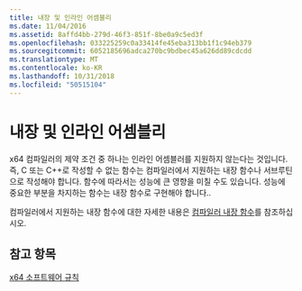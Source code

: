 ```yaml
---
title: 내장 및 인라인 어셈블리
ms.date: 11/04/2016
ms.assetid: 8affd4bb-279d-46f3-851f-8be0a9c5ed3f
ms.openlocfilehash: 033225259c0a33414fe45eba313bb1f1c94eb379
ms.sourcegitcommit: 6052185696adca270bc9bdbec45a626dd89cdcdd
ms.translationtype: MT
ms.contentlocale: ko-KR
ms.lasthandoff: 10/31/2018
ms.locfileid: "50515104"
---
```

# <a name="intrinsics-and-inline-assembly"></a>내장 및 인라인 어셈블리

x64 컴파일러의 제약 조건 중 하나는 인라인 어셈블러를 지원하지 않는다는 것입니다. 즉, C 또는 C++로 작성할 수 없는 함수는 컴파일러에서 지원하는 내장 함수나 서브루틴으로 작성해야 합니다. 함수에 따라서는 성능에 큰 영향을 미칠 수도 있습니다. 성능에 중요한 부분을 차지하는 함수는 내장 함수로 구현해야 합니다..

컴파일러에서 지원하는 내장 함수에 대한 자세한 내용은 [컴파일러 내장 함수](../intrinsics/compiler-intrinsics.md)를 참조하십시오.

## <a name="see-also"></a>참고 항목

[x64 소프트웨어 규칙](../build/x64-software-conventions.md)

